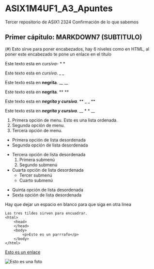 # ASIX1M4UF1_A3_Apuntes

Tercer repositorio de ASIX1 2324
Confirmación de lo que sabemos

## Primer cápitulo: MARKDOWN7 (SUBTITULO)

(#) Esto sirve para poner encabezados, hay 6 niveles como en HTML, al poner este encabezado te pone un enlace en el título

Este texto esta en *cursiva*- * *

Este texto esta en _cursiva_. _ _

Este texto esta en __negrita__. __ __

Este texto esta en **negrita**. ** **

Este texto esta en **_negrita y cursiva_**. ** _ _ ** 

Este texto esta en __*negrita y cursiva*__. __ * * __

1. Primera opción de menu. Esto es una lista ordenada.
2. Segunda opción de menu.
3. Tercera opción de menu.

* Primera opción de lista desordenada
* Segunda opción de lista desordenada
- Tercera opción de lista desordenada
    1. Primera submenú 
    2. Segundo submenú
- Cuarta opción de lista desordenada
    * Tercer submenú
    * Cuarto submenú
+ Quinta opción de lista desordenada
+ Sexta opción de lista desordenada

Hay que dejar un espacio en blanco para que siga en otra linea 

``` 
Las tres tildes sirven para encuadrar.
<html>
    <head> 
    </head>
    <body>
        <p>Esto es un parrrafo</p>
    </body>
</html>
```

[Esto es un enlace](https://www.google.com/url?sa=i&url=https%3A%2F%2Finhispania.com%2Fes%2F15-formas-de-decir-si-sin-decir-si%2F&psig=AOvVaw19IUwh4EM0mAYLZhS421Tp&ust=1696059558183000&source=images&cd=vfe&opi=89978449&ved=0CA8QjRxqFwoTCOik266oz4EDFQAAAAAdAAAAABAD "Enlace a si")

![Esto es una foto](https://inhispania.com/wp-content/uploads/2021/05/1.jpg "Esto es un foton de si")
